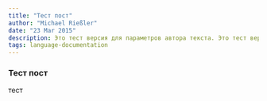 ```yaml
---
title: "Тест пост"
author: "Michael Rießler"
date: "23 Mar 2015"
description: Это тест версия для параметров автора текста. Это тест версия для параметров автора текста. Это тест версия для параметров автора текста. Это тест версия для параметров автора текста. Это тест версия для параметров автора текста. Это тест версия для параметров автора текста. Это тест версия для параметров автора текста. Это тест версия для параметров автора текста.
tags: language-documentation
---
```


### Тест пост

тест